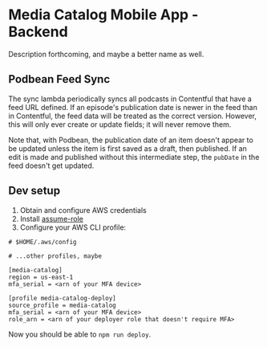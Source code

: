 # Media Catalog Mobile App - Backend

Description forthcoming, and maybe a better name as well.

## Podbean Feed Sync

The sync lambda periodically syncs all podcasts in Contentful that
have a feed URL defined. If an episode's publication date is newer
in the feed than in Contentful, the feed data will be treated as
the correct version. However, this will only ever create or update fields;
it will never remove them.

Note that, with Podbean, the publication date of an item doesn't appear
to be updated unless the item is first saved as a draft, then published.
If an edit is made and published without this intermediate step, the
`pubDate` in the feed doesn't get updated.

## Dev setup

1. Obtain and configure AWS credentials
1. Install [assume-role](https://github.com/remind101/assume-role)
1. Configure your AWS CLI profile:

```
# $HOME/.aws/config

# ...other profiles, maybe

[media-catalog]
region = us-east-1
mfa_serial = <arn of your MFA device>

[profile media-catalog-deploy]
source_profile = media-catalog
mfa_serial = <arn of your MFA device>
role_arn = <arn of your deployer role that doesn't require MFA>
```

Now you should be able to `npm run deploy`.
